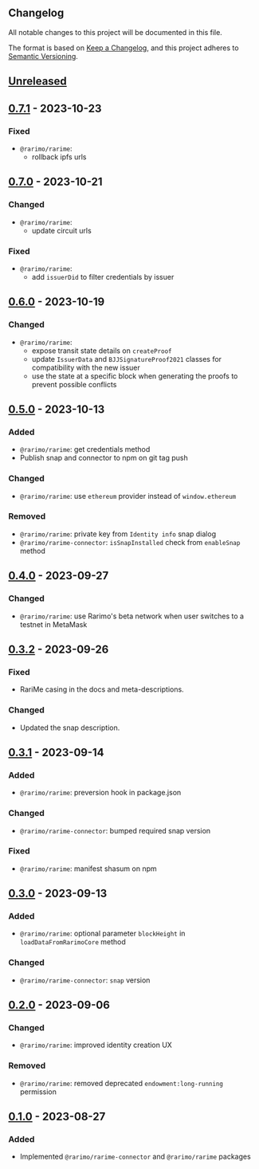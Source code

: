 ## Changelog

All notable changes to this project will be documented in this file.

The format is based on [Keep a Changelog](https://keepachangelog.com/en/1.0.0/),
and this project adheres to [Semantic Versioning](https://semver.org/spec/v2.0.0.html).

## [Unreleased]

## [0.7.1] - 2023-10-23
### Fixed
- `@rarimo/rarime`:
  - rollback ipfs urls

## [0.7.0] - 2023-10-21
### Changed
- `@rarimo/rarime`:
  - update circuit urls

### Fixed
- `@rarimo/rarime`:
  - add `issuerDid` to filter credentials by issuer

## [0.6.0] - 2023-10-19
### Changed
- `@rarimo/rarime`:
  - expose transit state details on `createProof`
  - update `IssuerData` and `BJJSignatureProof2021` classes for compatibility with the new issuer
  - use the state at a specific block when generating the proofs to prevent possible conflicts


## [0.5.0] - 2023-10-13
### Added
- `@rarimo/rarime`: get credentials method
- Publish snap and connector to npm on git tag push

### Changed
- `@rarimo/rarime`: use `ethereum` provider instead of `window.ethereum`

### Removed
- `@rarimo/rarime`: private key from `Identity info` snap dialog
- `@rarimo/rarime-connector`: `isSnapInstalled` check from `enableSnap` method

## [0.4.0] - 2023-09-27
### Changed
- `@rarimo/rarime`: use Rarimo's beta network when user switches to a testnet in MetaMask

## [0.3.2] - 2023-09-26
### Fixed

- RariMe casing in the docs and meta-descriptions.

### Changed

- Updated the snap description.

## [0.3.1] - 2023-09-14
### Added
- `@rarimo/rarime`: preversion hook in package.json

### Changed
- `@rarimo/rarime-connector`: bumped required snap version

### Fixed
- `@rarimo/rarime`: manifest shasum on npm

## [0.3.0] - 2023-09-13
### Added
- `@rarimo/rarime`: optional parameter `blockHeight` in `loadDataFromRarimoCore` method

### Changed
- `@rarimo/rarime-connector`: `snap` version

## [0.2.0] - 2023-09-06
### Changed
- `@rarimo/rarime`: improved identity creation UX

### Removed
- `@rarimo/rarime`: removed deprecated `endowment:long-running` permission

## [0.1.0] - 2023-08-27
### Added
- Implemented `@rarimo/rarime-connector` and `@rarimo/rarime` packages

[Unreleased]: https://github.com/rarimo/rarime/compare/0.7.1...HEAD
[0.7.1]: https://github.com/rarimo/rarime/compare/0.7.0...0.7.1
[0.7.0]: https://github.com/rarimo/rarime/compare/0.6.0...0.7.0
[0.6.0]: https://github.com/rarimo/rarime/compare/0.5.0...0.6.0
[0.5.0]: https://github.com/rarimo/rarime/compare/0.4.0...0.5.0
[0.4.0]: https://github.com/rarimo/rarime/compare/0.3.2...0.4.0
[0.3.2]: https://github.com/rarimo/rarime/compare/0.3.1...0.3.2
[0.3.1]: https://github.com/rarimo/rarime/compare/0.3.0...0.3.1
[0.3.0]: https://github.com/rarimo/rarime/compare/0.2.0...0.3.0
[0.2.0]: https://github.com/rarimo/rarime/compare/0.1.0...0.2.0
[0.1.0]: https://github.com/rarimo/rarime/releases/tag/0.1.0
